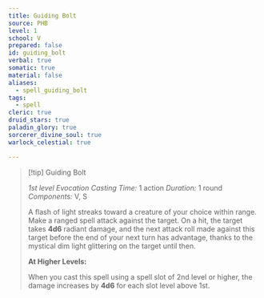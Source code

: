 ```yaml
---
title: Guiding Bolt
source: PHB
level: 1
school: V
prepared: false
id: guiding_bolt
verbal: true
somatic: true
material: false
aliases:
  - spell_guiding_bolt
tags:
  - spell
cleric: true
druid_stars: true
paladin_glory: true
sorcerer_divine_soul: true
warlock_celestial: true

---
```

>[!tip] Guiding Bolt
>
> *1st level Evocation*
> *Casting Time:* 1 action
> *Duration:* 1 round
> *Components:* V, S
>
>A flash of light streaks toward a creature of your choice within range. Make a ranged spell attack against the target. On a hit, the target takes **4d6** radiant damage, and the next attack roll made against this target before the end of your next turn has advantage, thanks to the mystical dim light glittering on the target until then.
>
>**At Higher Levels:**
>
>When you cast this spell using a spell slot of 2nd level or higher, the damage increases by **4d6** for each slot level above 1st.
>


